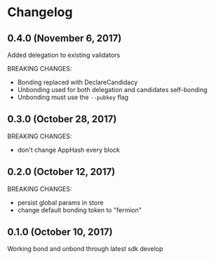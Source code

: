 # Changelog

## 0.4.0 (November 6, 2017)

Added delegation to existing validators

BREAKING CHANGES:

* Bonding replaced with DeclareCandidacy
* Unbonding used for both delegation and candidates self-bonding
* Unbonding must use the `--pubkey` flag

## 0.3.0 (October 28, 2017)

BREAKING CHANGES:

* don't change AppHash every block

## 0.2.0 (October 12, 2017)

BREAKING CHANGES:

* persist global params in store
* change default bonding token to "fermion"


## 0.1.0 (October 10, 2017)

Working bond and unbond through latest sdk develop
